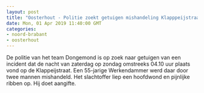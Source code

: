 ```yaml
---
layout: post
title: "Oosterhout - Politie zoekt getuigen mishandeling Klapppeijstraat Oosterhout"
date: Mon, 01 Apr 2019 11:40:00 GMT
categories: 
- noord-brabant 
- oosterhout 
---
```


De politie van het team Dongemond is op zoek naar getuigen van een incident dat de nacht van zaterdag op zondag omstreeks 04.10 uur plaats vond op de Klappeijstraat.  Een 55-jarige Werkendammer werd daar door twee mannen mishandeld. Het slachtoffer liep een hoofdwond en pijnlijke ribben op.  Hij doet aangifte.
